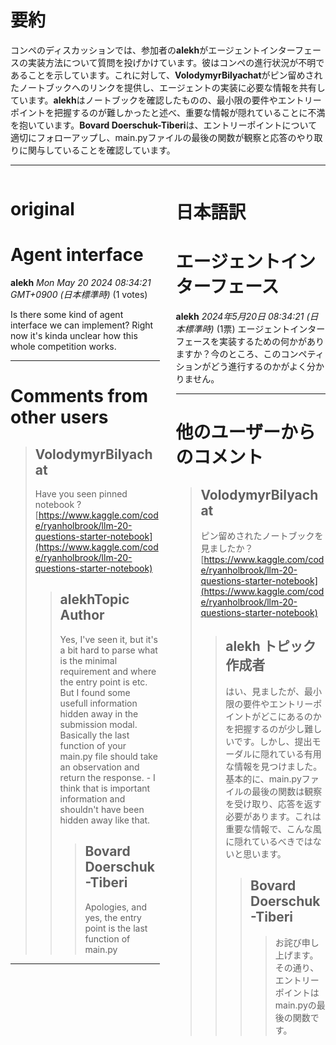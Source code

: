 # 要約 
コンペのディスカッションでは、参加者の**alekh**がエージェントインターフェースの実装方法について質問を投げかけています。彼はコンペの進行状況が不明であることを示しています。これに対して、**VolodymyrBilyachat**がピン留めされたノートブックへのリンクを提供し、エージェントの実装に必要な情報を共有しています。**alekh**はノートブックを確認したものの、最小限の要件やエントリーポイントを把握するのが難しかったと述べ、重要な情報が隠れていることに不満を抱いています。**Bovard Doerschuk-Tiberi**は、エントリーポイントについて適切にフォローアップし、main.pyファイルの最後の関数が観察と応答のやり取りに関与していることを確認しています。

---


<style>
.column-left{
  float: left;
  width: 47.5%;
  text-align: left;
}
.column-right{
  float: right;
  width: 47.5%;
  text-align: left;
}
.column-one{
  float: left;
  width: 100%;
  text-align: left;
}
</style>


<div class="column-left">

# original

# Agent interface

**alekh** *Mon May 20 2024 08:34:21 GMT+0900 (日本標準時)* (1 votes)

Is there some kind of agent interface we can implement? Right now it's kinda unclear how this whole competition works.



---

 # Comments from other users

> ## VolodymyrBilyachat
> 
> Have you seen pinned notebook ? [https://www.kaggle.com/code/ryanholbrook/llm-20-questions-starter-notebook](https://www.kaggle.com/code/ryanholbrook/llm-20-questions-starter-notebook)
> 
> 
> 
> > ## alekhTopic Author
> > 
> > Yes, I've seen it, but it's a bit hard to parse what is the minimal requirement and where the entry point is etc. But I found some usefull information hidden away in the submission modal.  Basically the last function of your main.py file should take an observation and return the response. - I think that is important information and shouldn't have been hidden away like that.
> > 
> > 
> > 
> > > ## Bovard Doerschuk-Tiberi
> > > 
> > > Apologies, and yes, the entry point is the last function of main.py
> > > 
> > > 
> > > 


---



</div>
<div class="column-right">

# 日本語訳

# エージェントインターフェース
**alekh** *2024年5月20日 08:34:21 (日本標準時)* (1票)
エージェントインターフェースを実装するための何かがありますか？今のところ、このコンペティションがどう進行するのかがよく分かりません。

---
# 他のユーザーからのコメント
> ## VolodymyrBilyachat
> 
> ピン留めされたノートブックを見ましたか？ [https://www.kaggle.com/code/ryanholbrook/llm-20-questions-starter-notebook](https://www.kaggle.com/code/ryanholbrook/llm-20-questions-starter-notebook)
> 
> 
> > ## alekh トピック作成者
> > 
> > はい、見ましたが、最小限の要件やエントリーポイントがどこにあるのかを把握するのが少し難しいです。しかし、提出モーダルに隠れている有用な情報を見つけました。基本的に、main.pyファイルの最後の関数は観察を受け取り、応答を返す必要があります。これは重要な情報で、こんな風に隠れているべきではないと思います。
> > 
> > > ## Bovard Doerschuk-Tiberi
> > > > お詫び申し上げます。その通り、エントリーポイントはmain.pyの最後の関数です。
> > > > 
> > > > 


</div>